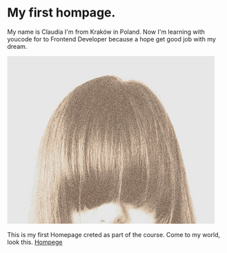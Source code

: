 # My first hompage.
My name is Claudia I'm from Kraków in Poland. 
Now I'm learning with youcode for to Frontend Developer because a hope get good job with my dream.

![Claudia](https://github.com/ClaudiaStr/Homepage/blob/main/images/Claudia.jpg?raw=true)

This is my first Homepage creted as part of the course. Come to my world, look this. [Hompege](https://claudiastr.github.io/Homepage/index4.html)
